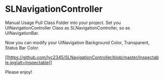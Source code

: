# SLNavigationController


Manual Usage
Pull Class Folder into your project.
Set you UINavigationController Class as SLNavigationController, so as UINavigationBar.

Now you can modify your UINavigation Background Color, Transparent, Status Bar Color.

[[https://github.com/lyc2345/SLNavigationController/blob/master/Inspectable.jpg|alt=Inspectable]]

Please enjoy!
